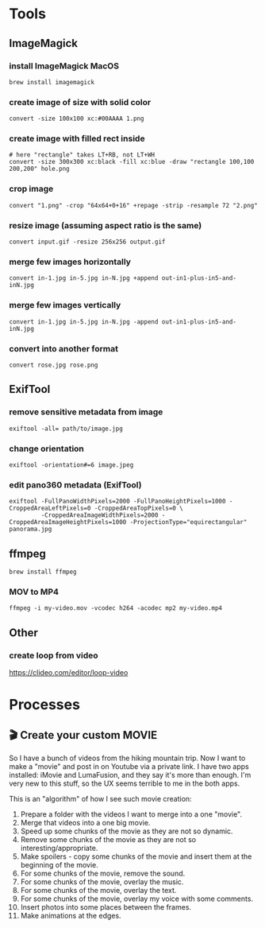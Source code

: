 # Tools

## ImageMagick

### install ImageMagick MacOS
```
brew install imagemagick
```

### create image of size with solid color
```
convert -size 100x100 xc:#00AAAA 1.png
```

### create image with filled rect inside
```
# here "rectangle" takes LT+RB, not LT+WH 
convert -size 300x300 xc:black -fill xc:blue -draw "rectangle 100,100 200,200" hole.png
```

### crop image
```
convert "1.png" -crop "64x64+0+16" +repage -strip -resample 72 "2.png"
```

### resize image (assuming aspect ratio is the same)
```
convert input.gif -resize 256x256 output.gif
```

### merge few images horizontally
```
convert in-1.jpg in-5.jpg in-N.jpg +append out-in1-plus-in5-and-inN.jpg
```

### merge few images vertically
```
convert in-1.jpg in-5.jpg in-N.jpg -append out-in1-plus-in5-and-inN.jpg
```

### convert into another format
```
convert rose.jpg rose.png
```

## ExifTool

### remove sensitive metadata from image 
```
exiftool -all= path/to/image.jpg
```

### change orientation 
```
exiftool -orientation#=6 image.jpeg
```

### edit pano360 metadata (ExifTool)
```
exiftool -FullPanoWidthPixels=2000 -FullPanoHeightPixels=1000 -CroppedAreaLeftPixels=0 -CroppedAreaTopPixels=0 \
         -CroppedAreaImageWidthPixels=2000 -CroppedAreaImageHeightPixels=1000 -ProjectionType="equirectangular" panorama.jpg
```

## ffmpeg

`brew install ffmpeg`

### MOV to MP4

```
ffmpeg -i my-video.mov -vcodec h264 -acodec mp2 my-video.mp4
```

## Other

### create loop from video
https://clideo.com/editor/loop-video

# Processes

## 🎬 Create your custom MOVIE

So I have a bunch of videos from the hiking mountain trip.
Now I want to make a "movie" and post in on Youtube via a private link.
I have two apps installed: iMovie and LumaFusion, and they say it's more than enough.
I'm very new to this stuff, so the UX seems terrible to me in the both apps.

This is an "algorithm" of how I see such movie creation:
1. Prepare a folder with the videos I want to merge into a one "movie".
2. Merge that videos into a one big movie.
3. Speed up some chunks of the movie as they are not so dynamic.
4. Remove some chunks of the movie as they are not so interesting/appropriate.
5. Make spoilers - copy some chunks of the movie and insert them at the beginning of the movie.
6. For some chunks of the movie, remove the sound.
6. For some chunks of the movie, overlay the music.
7. For some chunks of the movie, overlay the text.
8. For some chunks of the movie, overlay my voice with some comments.
8. Insert photos into some places between the frames.
9. Make animations at the edges.
